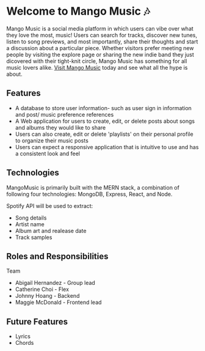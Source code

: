 # Welcome to Mango Music 🎶 

Mango Music is a social media platform in which users can vibe over what they love the most, music! Users can search for tracks, discover new tunes, listen to song previews, and most importantly, share their thoughts and start a discussion about a particular piece. Whether visitors prefer meeting new people by visiting the explore page or sharing the new indie band they just dicovered with their tight-knit circle, Mango Music has something for all music lovers alike. [Visit Mango Music](https://mango-music-fsp.herokuapp.com/#/welcome) today and see what all the hype is about.

## Features
* A database to store user information- such as user sign in information and post/ music preference references
* A Web application for users to create, edit, or delete posts about songs and albums they would like to share
* Users can also create, edit or delete 'playlists' on their personal profile to organize their music posts
* Users can expect a responsive application that is intuitive to use and has a consistent look and feel

## Technologies
MangoMusic is primarily built with the MERN stack, a combination of following four technologies: MongoDB, Express, React, and Node.

Spotify API will be used to extract:
* Song details
* Artist name
* Album art and realease date
* Track samples

## Roles and Responsibilities
Team
* Abigail Hernandez - Group lead
* Catherine Choi - Flex
* Johnny Hoang - Backend
* Maggie McDonald - Frontend lead

## Future Features
* Lyrics
* Chords
